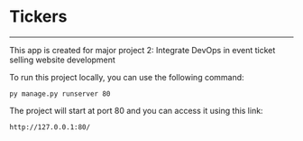 # Tickers
------
This app is created for major project 2: Integrate DevOps in event ticket selling website development

To run this project locally, you can use the following command:

    py manage.py runserver 80

The project will start at port 80 and you can access it using this link:

    http://127.0.0.1:80/

